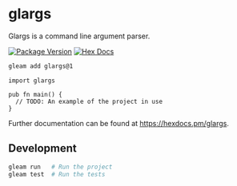# glargs

Glargs is a command line argument parser.

[![Package Version](https://img.shields.io/hexpm/v/glargs)](https://hex.pm/packages/glargs)
[![Hex Docs](https://img.shields.io/badge/hex-docs-ffaff3)](https://hexdocs.pm/glargs/)

```sh
gleam add glargs@1
```

```gleam
import glargs

pub fn main() {
  // TODO: An example of the project in use
}
```

Further documentation can be found at <https://hexdocs.pm/glargs>.

## Development

```sh
gleam run   # Run the project
gleam test  # Run the tests
```
